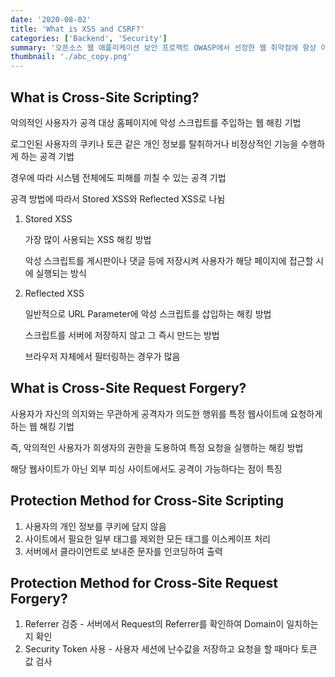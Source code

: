 ```yaml
---
date: '2020-08-02'
title: 'What is XSS and CSRF?'
categories: ['Backend', 'Security']
summary: '오픈소스 웹 애플리케이션 보안 프로젝트 OWASP에서 선정한 웹 취약점에 항상 이름을 올리는 XSS와 CSRF은 무엇이고, 해당 해킹 기법에 대한 조치 방법으로는 무엇이 있을까?'
thumbnail: './abc_copy.png'
---
```


## What is Cross-Site Scripting?

악의적인 사용자가 공격 대상 홈페이지에 악성 스크립트를 주입하는 웹 해킹 기법

로그인된 사용자의 쿠키나 토큰 같은 개인 정보를 탈취하거나 비정상적인 기능을 수행하게 하는 공격 기법

경우에 따라 시스템 전체에도 피해를 끼칠 수 있는 공격 기법

공격 방법에 따라서 Stored XSS와 Reflected XSS로 나뉨

1. Stored XSS

   가장 많이 사용되는 XSS 해킹 방법

   악성 스크립트를 게시판이나 댓글 등에 저장시켜 사용자가 해당 페이지에 접근할 시에 실행되는 방식

2. Reflected XSS

   일반적으로 URL Parameter에 악성 스크립트를 삽입하는 해킹 방법

   스크립트를 서버에 저장하지 않고 그 즉시 만드는 방법

   브라우저 자체에서 필터링하는 경우가 많음

## What is Cross-Site Request Forgery?

사용자가 자신의 의지와는 무관하게 공격자가 의도한 행위를 특정 웹사이트에 요청하게 하는 웹 해킹 기법

즉, 악의적인 사용자가 희생자의 권한을 도용하여 특정 요청을 실행하는 해킹 방법

해당 웹사이트가 아닌 외부 피싱 사이트에서도 공격이 가능하다는 점이 특징

## Protection Method for Cross-Site Scripting

1. 사용자의 개인 정보를 쿠키에 담지 않음
2. 사이트에서 필요한 일부 태그를 제외한 모든 태그를 이스케이프 처리
3. 서버에서 클라이언트로 보내준 문자를 인코딩하여 출력

## Protection Method for Cross-Site Request Forgery?

1. Referrer 검증 - 서버에서 Request의 Referrer를 확인하여 Domain이 일치하는 지 확인
2. Security Token 사용 - 사용자 세션에 난수값을 저장하고 요청을 할 때마다 토큰 값 검사
